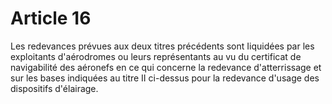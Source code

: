 # Article 16

Les redevances prévues aux deux titres précédents sont Iiquidées par les exploitants d'aérodromes ou leurs représentants au vu du certificat de navigabilité des aéronefs en ce qui concerne la redevance d'atterrissage et sur les bases indiquées au titre II ci-dessus pour la redevance d'usage des dispositifs d'élairage.
